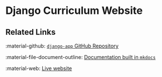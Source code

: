 # Django Curriculum Website

<!-- TODO: Insert text about curriculum website here. -->

## Related Links

:material-github: [`django-app` GitHub Repository](https://github.com/DHRI-Curriculum/django-app)

:material-file-document-outline: [Documentation built in `mkdocs`](https://docs.dhinstitutes.org)

:material-web: [Live website](https://curriculum.dhinstitutes.org)
